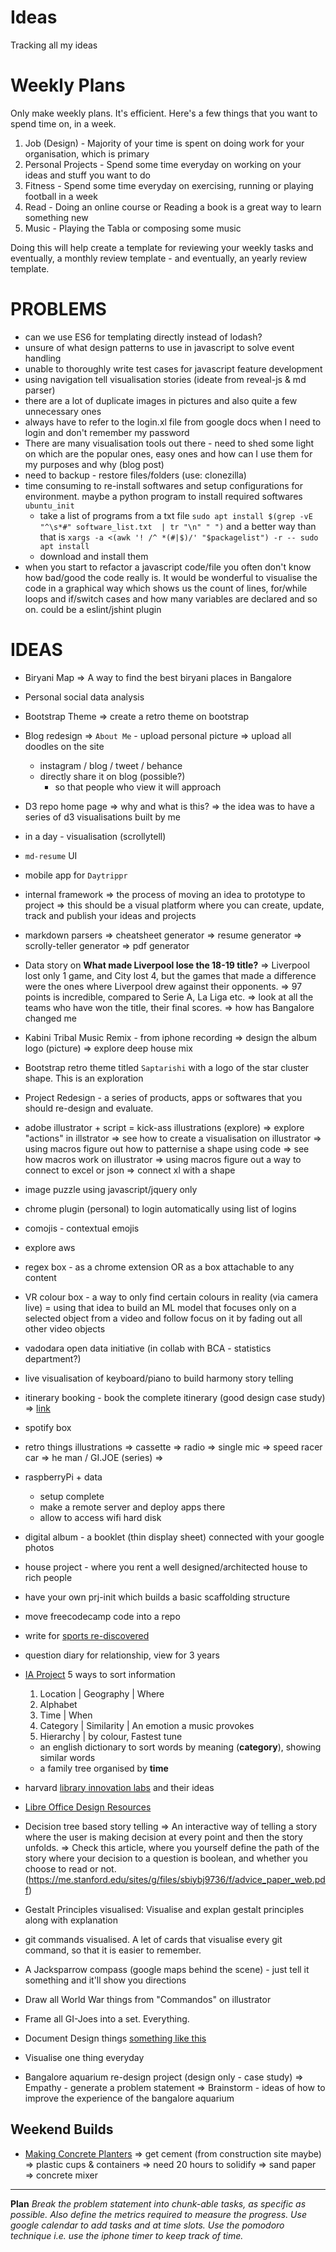 # Ideas

Tracking all my ideas

# Weekly Plans

Only make weekly plans. It's efficient. Here's a few things that you want to spend time on, in a week.

1. Job (Design) - Majority of your time is spent on doing work for your organisation, which is primary
2. Personal Projects - Spend some time everyday on working on your ideas and stuff you want to do
3. Fitness - Spend some time everyday on exercising, running or playing football in a week
4. Read - Doing an online course or Reading a book is a great way to learn something new
5. Music - Playing the Tabla or composing some music

Doing this will help create a template for reviewing your weekly tasks and eventually, a monthly review template - and eventually, an yearly review template.


# PROBLEMS

- can we use ES6 for templating directly instead of lodash?
- unsure of what design patterns to use in javascript to solve event handling
- unable to thoroughly write test cases for javascript feature development
- using navigation tell visualisation stories (ideate from reveal-js & md parser)
- there are a lot of duplicate images in pictures and also quite a few unnecessary ones
- always have to refer to the login.xl file from google docs when I need to login and don't remember my password
- There are many visualisation tools out there - need to shed some light on which are the popular ones, easy ones and how can I use them for my purposes and why (blog post)
- need to backup - restore files/folders (use: clonezilla)
- time consuming to re-install softwares and setup configurations for environment. maybe a python program to install required softwares `ubuntu_init`
  - take a list of programs from a txt file
    `sudo apt install $(grep -vE "^\s*#" software_list.txt  | tr "\n" " ")`
    and a better way than that is
    `xargs -a <(awk '! /^ *(#|$)/' "$packagelist") -r -- sudo apt install`
  - download and install them
- when you start to refactor a javascript code/file you often don't know how bad/good the code really is. It would be wonderful to visualise the code in a graphical way which shows us the count of lines, for/while loops and if/switch cases and how many variables are declared and so on. could be a eslint/jshint plugin

# IDEAS

- Biryani Map
  => A way to find the best biryani places in Bangalore
- Personal social data analysis
- Bootstrap Theme
  => create a retro theme on bootstrap
- Blog redesign
  => `About Me` - upload personal picture
  => upload all doodles on the site
    - instagram / blog / tweet / behance
    - directly share it on blog (possible?)
      - so that people who view it will approach

- D3 repo home page
  => why and what is this?
  => the idea was to have a series of d3 visualisations built by me

- in a day - visualisation (scrollytell)
- `md-resume` UI
- mobile app for `Daytrippr`
- internal framework
  => the process of moving an idea to prototype to project
  => this should be a visual platform where you can create, update, track and publish your ideas and projects
- markdown parsers
  => cheatsheet generator
  => resume generator
  => scrolly-teller generator
  => pdf generator
- Data story on **What made Liverpool lose the 18-19 title?**
  => Liverpool lost only 1 game, and City lost 4, but the games that made a difference were the ones where Liverpool drew against their opponents.
  => 97 points is incredible, compared to Serie A, La Liga etc.
  => look at all the teams who have won the title, their final scores.
  => how has Bangalore changed me
- Kabini Tribal Music Remix - from iphone recording
  => design the album logo (picture)
  => explore deep house mix
- Bootstrap retro theme titled `Saptarishi` with a logo of the star cluster shape. This is an exploration
- Project Redesign - a series of products, apps or softwares that you should re-design and evaluate.
- adobe illustrator + script = kick-ass illustrations (explore)
  => explore "actions" in illstrator
  => see how to create a visualisation on illustrator
  => using macros figure out how to patternise a shape using code
  => see how macros work on illustrator
  => using macros figure out a way to connect to excel or json
  => connect xl with a shape
- image puzzle using javascript/jquery only
- chrome plugin (personal) to login automatically using list of logins
- comojis - contextual emojis
- explore aws
- regex box - as a chrome extension OR as a box attachable to any content
- VR colour box - a way to only find certain colours in reality (via camera live)
  = using that idea to build an ML model that focuses only on a selected object from a video and follow focus on it by fading out all other video objects
- vadodara open data initiative (in collab with BCA - statistics department?)
- live visualisation of keyboard/piano to build harmony story telling
- itinerary booking - book the complete itinerary (good design case study)
  => [link](https://nerdnomads.com/japan-two-week-itinerary)
- spotify box
- retro things illustrations
  => cassette
  => radio
  => single mic
  => speed racer car
  => he man / GI.JOE (series)
  => 
- raspberryPi + data
  - setup complete
  - make a remote server and deploy apps there
  - allow to access wifi hard disk
- digital album - a booklet (thin display sheet) connected with your google photos
- house project - where you rent a well designed/architected house to rich people
- have your own prj-init which builds a basic scaffolding structure
- move freecodecamp code into a repo
- write for [sports re-discovered](http://sportsrediscovered.com/careers)
- question diary for relationship, view for 3 years
- [IA Project](https://www.youtube.com/watch?v=TsH8y5fbfX8)
  5 ways to sort information
    1. Location | Geography | Where
    2. Alphabet
    3. Time | When
    4. Category | Similarity | An emotion a music provokes
    5. Hierarchy | by colour, Fastest tune
  - an english dictionary to sort words by meaning (**category**), showing similar words
  - a family tree organised by **time**
- harvard [library innovation labs](https://lil.law.harvard.edu/sketches/) and their ideas
- [Libre Office Design Resources](https://wiki.documentfoundation.org/Design)
- Decision tree based story telling
  => An interactive way of telling a story where the user is making decision at every point and then the story unfolds.
  => Check this article, where you yourself define the path of the story where your decision to a question is boolean, and whether you choose to read or not. (https://me.stanford.edu/sites/g/files/sbiybj9736/f/advice_paper_web.pdf)
- Gestalt Principles visualised: Visualise and explan gestalt principles along with explanation
- git commands visualised. A let of cards that visualise every git command, so that it is easier to remember.
- A Jacksparrow compass (google maps behind the scene) - just tell it something and it'll show you directions
- Draw all World War things from "Commandos" on illustrator
- Frame all GI-Joes into a set. Everything.
- Document Design things [something like this](https://www.userflows.design/?category_id=3)
- Visualise one thing everyday

- Bangalore aquarium re-design project (design only - case study)
  => Empathy - generate a problem statement
  => Brainstorm - ideas of how to improve the experience of the bangalore aquarium


## Weekend Builds

- [Making Concrete Planters](https://www.youtube.com/watch?time_continue=130&v=Jx0uunnnYm4)
  => get cement (from construction site maybe)
  => plastic cups & containers
  => need 20 hours to solidify
  => sand paper
  => concrete mixer



---


**Plan**
_Break the problem statement into chunk-able tasks, as specific as possible._
_Also define the metrics required to measure the progress._
_Use google calendar to add tasks and at time slots._
_Use the pomodoro technique i.e. use the iphone timer to keep track of time._